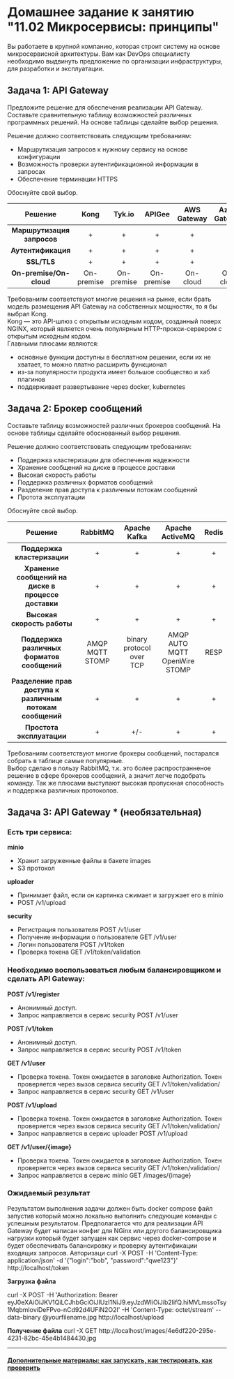 
# Домашнее задание к занятию "11.02 Микросервисы: принципы"

Вы работаете в крупной компанию, которая строит систему на основе микросервисной архитектуры.
Вам как DevOps специалисту необходимо выдвинуть предложение по организации инфраструктуры, для разработки и эксплуатации.

## Задача 1: API Gateway 

Предложите решение для обеспечения реализации API Gateway. Составьте сравнительную таблицу возможностей различных программных решений. На основе таблицы сделайте выбор решения.

Решение должно соответствовать следующим требованиям:
- Маршрутизация запросов к нужному сервису на основе конфигурации
- Возможность проверки аутентификационной информации в запросах
- Обеспечение терминации HTTPS

Обоснуйте свой выбор.

| **Решение**                | **Kong**   | **Tyk.io** | **APIGee** | **AWS Gateway** | **Azure Gateway** | **Express Gateway** |
|:--------------------------:|:----------:|:----------:|:----------:|:---------------:|:-----------------:|:-------------------:|
| **Маршрутизация запросов** | +          | +          | +          | +               | +                 | +                   |
| **Аутентификация**         | +          | +          | +          | +               | +                 | +                   |
| **SSL/TLS**                | +          | +          | +          | +               | +                 | +                   |
| **On-premise/On-cloud**    | On-premise | On-premise | On-premise | On-cloud        | On-cloud          | On-premise          |

Требованиям соответствуют многие решения на рынке, если брать модель размещения API Gateway на собственных мощностях, то я бы выбрал Kong.  
Kong — это API-шлюз с открытым исходным кодом, созданный поверх NGINX, который является очень популярным HTTP-прокси-сервером с открытым исходным кодом.  
Главными плюсами являются:

* основные функции доступны в бесплатном решении, если их не хватает, то можно платно расширить функционал
* из-за популярности продукта имеет большое сообщество и хаб плагинов
* поддерживает развертывание через docker, kubernetes

## Задача 2: Брокер сообщений

Составьте таблицу возможностей различных брокеров сообщений. На основе таблицы сделайте обоснованный выбор решения.

Решение должно соответствовать следующим требованиям:
- Поддержка кластеризации для обеспечения надежности
- Хранение сообщений на диске в процессе доставки
- Высокая скорость работы
- Поддержка различных форматов сообщений
- Разделение прав доступа к различным потокам сообщений
- Протота эксплуатации

Обоснуйте свой выбор.

| **Решение**                                               | **RabbitMQ**    | **Apache Kafka**         | **Apache ActiveMQ**           | **Redis** |
|:---------------------------------------------------------:|:---------------:|:------------------------:|:-----------------------------:|:---------:|
| **Поддержка кластеризации**                              | +               | +                        | +                             | +         |
| **Хранение сообщений на диске в процессе доставки**       | +               | +                        | +                             | +         |
| **Высокая скорость работы**                               | +               | +                        | +                             | +         |
| **Поддержка различных форматов сообщений**                | AMQP MQTT STOMP | binary protocol over TCP | AMQP AUTO MQTT OpenWire STOMP | RESP      |
| **Разделение прав доступа к различным потокам сообщений** | +               | +                        | +                             | +         |
| **Проcтота эксплуатации**                                 | +               | +/-                      | +                             | +         |

Требованиям соответствуют многие брокеры сообщений, постарался собрать в таблице самые популярные.  
Выбор сделаю в пользу RabbitMQ, т.к. это более распространненое решение в сфере брокеров сообщений, а значит легче подобрать команду. Так же плюсами выступают высокая пропускная способность и поддержка различных протоколов.

## Задача 3: API Gateway * (необязательная)

### Есть три сервиса:

**minio**
- Хранит загруженные файлы в бакете images
- S3 протокол

**uploader**
- Принимает файл, если он картинка сжимает и загружает его в minio
- POST /v1/upload

**security**
- Регистрация пользователя POST /v1/user
- Получение информации о пользователе GET /v1/user
- Логин пользователя POST /v1/token
- Проверка токена GET /v1/token/validation

### Необходимо воспользоваться любым балансировщиком и сделать API Gateway:

**POST /v1/register**
- Анонимный доступ.
- Запрос направляется в сервис security POST /v1/user

**POST /v1/token**
- Анонимный доступ.
- Запрос направляется в сервис security POST /v1/token

**GET /v1/user**
- Проверка токена. Токен ожидается в заголовке Authorization. Токен проверяется через вызов сервиса security GET /v1/token/validation/
- Запрос направляется в сервис security GET /v1/user

**POST /v1/upload**
- Проверка токена. Токен ожидается в заголовке Authorization. Токен проверяется через вызов сервиса security GET /v1/token/validation/
- Запрос направляется в сервис uploader POST /v1/upload

**GET /v1/user/{image}**
- Проверка токена. Токен ожидается в заголовке Authorization. Токен проверяется через вызов сервиса security GET /v1/token/validation/
- Запрос направляется в сервис minio  GET /images/{image}

### Ожидаемый результат

Результатом выполнения задачи должен быть docker compose файл запустив который можно локально выполнить следующие команды с успешным результатом.
Предполагается что для реализации API Gateway будет написан конфиг для NGinx или другого балансировщика нагрузки который будет запущен как сервис через docker-compose и будет обеспечивать балансировку и проверку аутентификации входящих запросов.
Авторизаци
curl -X POST -H 'Content-Type: application/json' -d '{"login":"bob", "password":"qwe123"}' http://localhost/token

**Загрузка файла**

curl -X POST -H 'Authorization: Bearer eyJ0eXAiOiJKV1QiLCJhbGciOiJIUzI1NiJ9.eyJzdWIiOiJib2IifQ.hiMVLmssoTsy1MqbmIoviDeFPvo-nCd92d4UFiN2O2I' -H 'Content-Type: octet/stream' --data-binary @yourfilename.jpg http://localhost/upload

**Получение файла**
curl -X GET http://localhost/images/4e6df220-295e-4231-82bc-45e4b1484430.jpg

---

#### [Дополнительные материалы: как запускать, как тестировать, как проверить](https://github.com/netology-code/devkub-homeworks/tree/main/11-microservices-02-principles)

